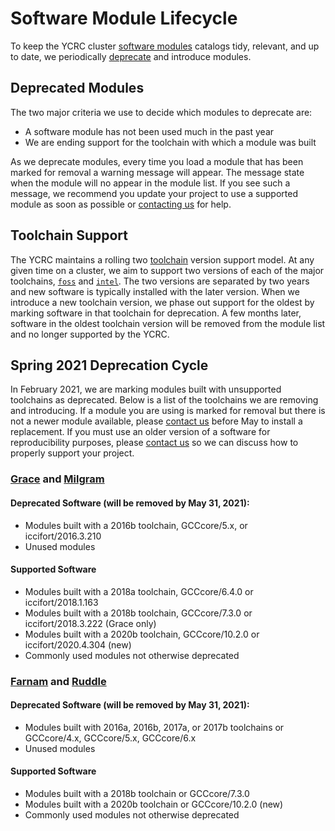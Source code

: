# Software Module Lifecycle

To keep the YCRC cluster [software modules](/clusters-at-yale/applications/modules) catalogs tidy, relevant, and up to date, we periodically [deprecate](https://en.wikipedia.org/wiki/Deprecation#Software) and introduce modules.

## Deprecated Modules

 The two major criteria we use to decide which modules to deprecate are:

- A software module has not been used much in the past year
- We are ending support for the toolchain with which a module was built

As we deprecate modules, every time you load a module that has been marked for removal a warning message will appear. The message state when the module will no appear in the module list. If you see such a message, we recommend you update your project to use a supported module as soon as possible or [contacting us](/#get-help) for help. 

## Toolchain Support

The YCRC maintains a rolling two [toolchain](/clusters-at-yale/applications/toolchains) version support model. At any given time on a cluster, we aim to support two versions of each of the major toolchains, [`foss`](/clusters-at-yale/applications/toolchains/#free-open-source-software-foss) and [`intel`](/clusters-at-yale/applications/toolchains/#intel). The two versions are separated by two years and new software is typically installed with the later version. When we introduce a new toolchain version, we phase out support for the oldest by marking software in that toolchain for deprecation. A few months later, software in the oldest toolchain version will be removed from the module list and no longer supported by the YCRC.

## Spring 2021 Deprecation Cycle

In February 2021, we are marking modules built with unsupported toolchains as deprecated. Below is a list of the toolchains we are removing and introducing. If a module you are using is marked for removal but there is not a newer module available, please [contact us](/#get-help) before May to install a replacement. If you must use an older version of a software for reproducibility purposes, please [contact us](/#get-help) so we can discuss how to properly support your project.

### [Grace](/clusters-at-yale/clusters/grace) and [Milgram](/clusters-at-yale/clusters/milgram)

#### Deprecated Software (will be removed by May 31, 2021):

- Modules built with a 2016b toolchain, GCCcore/5.x, or iccifort/2016.3.210
- Unused modules

#### Supported Software

- Modules built with a 2018a toolchain, GCCcore/6.4.0 or iccifort/2018.1.163
- Modules built with a 2018b toolchain, GCCcore/7.3.0 or iccifort/2018.3.222 (Grace only)
- Modules built with a 2020b toolchain, GCCcore/10.2.0 or iccifort/2020.4.304 (new)
- Commonly used modules not otherwise deprecated

### [Farnam](/clusters-at-yale/clusters/farnam) and [Ruddle](/clusters-at-yale/clusters/ruddle)

#### Deprecated Software (will be removed by May 31, 2021):

- Modules built with 2016a, 2016b, 2017a, or 2017b toolchains or GCCcore/4.x, GCCcore/5.x, GCCcore/6.x
- Unused modules

#### Supported Software

- Modules built with a 2018b toolchain or GCCcore/7.3.0
- Modules built with a 2020b toolchain or GCCcore/10.2.0 (new)
- Commonly used modules not otherwise deprecated
